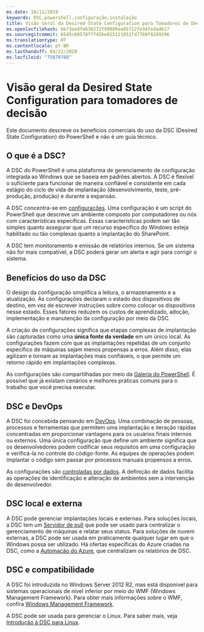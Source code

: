 ```yaml
---
ms.date: 10/11/2019
keywords: DSC,powershell,configuração,instalação
title: Visão Geral da Desired State Configuration para Tomadores de Decisão
ms.openlocfilehash: bb73ee8fe636272f99989aa45712fe34fedad617
ms.sourcegitcommit: 6545c60578f7745be015111052fd7769f8289296
ms.translationtype: HT
ms.contentlocale: pt-BR
ms.lasthandoff: 04/22/2020
ms.locfileid: "75870788"
---
```

# <a name="desired-state-configuration-overview-for-decision-makers"></a>Visão geral da Desired State Configuration para tomadores de decisão

Este documento descreve os benefícios comerciais do uso da DSC (Desired State Configuration) do PowerShell e não é um guia técnico.

## <a name="what-is-dsc"></a>O que é a DSC?

A DSC do PowerShell é uma plataforma de gerenciamento de configuração integrada ao Windows que se baseia em padrões abertos. A DSC é flexível o suficiente para funcionar de maneira confiável e consistente em cada estágio do ciclo de vida de implantação (desenvolvimento, teste, pré-produção, produção) e durante a expansão.

A DSC concentra-se em [configurações](../configurations/configurations.md). Uma configuração é um script do PowerShell que descreve um ambiente composto por computadores ou nós com características específicas. Essas características podem ser tão simples quanto assegurar que um recurso específico do Windows esteja habilitado ou tão complexas quanto a implantação do SharePoint.

A DSC tem monitoramento e emissão de relatórios internos. Se um sistema não for mais compatível, a DSC poderá gerar um alerta e agir para corrigir o sistema.

## <a name="benefits-of-using-dsc"></a>Benefícios do uso da DSC

O design da configuração simplifica a leitura, o armazenamento e a atualização. As configurações declaram o estado dos dispositivos de destino, em vez de escrever instruções sobre como colocar os dispositivos nesse estado. Esses fatores reduzem os custos de aprendizado, adoção, implementação e manutenção da configuração por meio da DSC.

A criação de configurações significa que etapas complexas de implantação são capturadas como uma **única fonte da verdade** em um único local. As configurações fazem com que as implantações repetidas de um conjunto específico de máquinas sejam menos propensas a erros. Além disso, elas agilizam e tornam as implantações mais confiáveis, o que permite um retorno rápido em implantações complexas.

As configurações são compartilhadas por meio da [Galeria do PowerShell](https://powershellgallery.com). É possível que já existam cenários e melhores práticas comuns para o trabalho que você precisa executar.

## <a name="dsc-and-devops"></a>DSC e DevOps

A DSC foi concebida pensando em [DevOps](/archive/blogs/ashleymcglone/devops-for-n00bs-ie-windows-people-like-me). Uma combinação de pessoas, processos e ferramentas que permitem uma implantação e iteração rápidas concentradas em proporcionar vantagens para os usuários finais internos ou externos. Uma única configuração que define um ambiente significa que os desenvolvedores podem codificar seus requisitos em uma configuração e verificá-la no controle do código-fonte. As equipes de operações podem implantar o código sem passar por processos manuais propensos a erros.

As configurações são [controladas por dados](../configurations/configData.md). A definição de dados facilita as operações de identificação e alteração de ambientes sem a intervenção do desenvolvedor.

## <a name="dsc-on-premises-and-off-premises"></a>DSC local e externa

A DSC pode gerenciar implantações locais e externas. Para soluções locais, a DSC tem um [Servidor de pull](../pull-server/pullServer.md) que pode ser usado para centralizar o gerenciamento de máquinas e relatar seus status. Para soluções de nuvem externas, a DSC pode ser usada em praticamente qualquer lugar em que o Windows possa ser utilizado.
Há ofertas específicas do Azure criadas na DSC, como a [Automação do Azure](/azure/automation), que centralizam os relatórios de DSC.

## <a name="dsc-and-compatibility"></a>DSC e compatibilidade

A DSC foi introduzida no Windows Server 2012 R2, mas está disponível para sistemas operacionais de nível inferior por meio do WMF (Windows Management Framework). Para obter mais informações sobre o WMF, confira [Windows Management Framework](/powershell/scripting/wmf/overview).

A DSC pode ser usada para gerenciar o Linux. Para saber mais, veja [Introdução à DSC para Linux](../getting-started/lnxGettingStarted.md).
